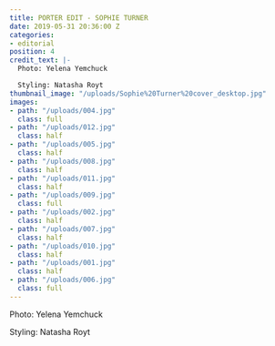 ```yaml
---
title: PORTER EDIT - SOPHIE TURNER
date: 2019-05-31 20:36:00 Z
categories:
- editorial
position: 4
credit_text: |-
  Photo: Yelena Yemchuck

  Styling: Natasha Royt
thumbnail_image: "/uploads/Sophie%20Turner%20cover_desktop.jpg"
images:
- path: "/uploads/004.jpg"
  class: full
- path: "/uploads/012.jpg"
  class: half
- path: "/uploads/005.jpg"
  class: half
- path: "/uploads/008.jpg"
  class: half
- path: "/uploads/011.jpg"
  class: half
- path: "/uploads/009.jpg"
  class: full
- path: "/uploads/002.jpg"
  class: half
- path: "/uploads/007.jpg"
  class: half
- path: "/uploads/010.jpg"
  class: half
- path: "/uploads/001.jpg"
  class: half
- path: "/uploads/006.jpg"
  class: full
---
```


Photo: Yelena Yemchuck

Styling: Natasha Royt